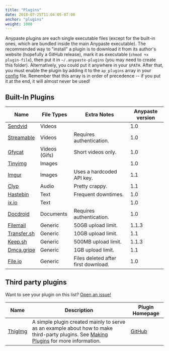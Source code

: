 ```yaml
---
title: "Plugins"
date: 2018-07-25T11:04:05-07:00
anchor: "plugins"
weight: 1000
---
```


Anypaste plugins are each single executable files (except for the built-in ones, which are bundled inside the main Anypaste executable). The recommended way to "install" a plugin is to download it from its author's website (hopefully a GitHub release), mark it as executable (`chmod +x plugin-file`), then put it in `~/.anypaste-plugins` (you may need to create this folder). Alternatively, you could put it anywhere in your `$PATH`. After that, you must enable the plugin by adding it to the `ap_plugins` array in your [config](#configuration) file. Remember that this array is in order of precedence -- if you put it at the end, it will almost never be used!

## Built-In Plugins 

Name | File Types | Extra Notes | Anypaste version
---|---|---|---
[Sendvid](http://sendvid.com) | Videos | | 1.0
[Streamable](https://streamable.com) | Videos | Requires authentication. | 1.0
[Gfycat](https://gfycat.com) | Videos (Gifs) | Short videos only. | 1.0
[Tinyimg](https://tinyimg.io) | Images | | 1.0
[Imgur](https://tinyimg.io) | Images | Uses a hardcoded API key. | 1.1
[Clyp](https://clyp.it) | Audio | Pretty crappy. | 1.1
[Hastebin](https://hastebin.com) | Text | Frequent downtimes. | 1.0
[ix.io](https://ix.io) | Text | | 1.0
[Docdroid](https://docdroid.net) | Documents | Requires authentication. | 1.0
[Filemail](https://filemail.com) | Generic | 50GB upload limit. | 1.1.3
[Transfer.sh](https://transfersh.com) | Generic | 10GB upload limit. | 1.1
[Keep.sh](https://keep.sh) | Generic | 500MB upload limit. | 1.1.3
[Dmca.gripe](https://dmca.gripe) | Generic | 1GB upload limit. | 1.1
[File.io](https://file.io) | Generic | Files deleted after first download. | 1.0

## Third party plugins

Want to see your plugin on this list? [Open an issue!](https://github.com/markasoftware/anypaste-website/issues/new)

Name | Description | Plugin Homepage
---|---|---
[ThigImg](https://thinimg.com) | A simple plugin created mainly to serve as an example about how to make third-party plugins. See [Making Plugins](#making-plugins) for more information. | [GitHub](https://github.com/markasoftware/anypaste-thinimg)
